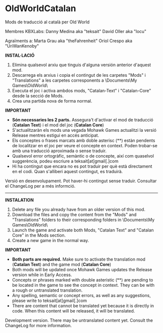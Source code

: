 # OldWorldCatalan

Mods de traducció al català per Old World

Membres KBXLabs:
Danny Medina aka "teksait"
David Oller aka "locu"

Agraïments a:
Marta Grau aka "theFahrenheit"
Oriol Crespo aka "UriWanKenoby"

**INSTAL·LACIÓ**

1. Elimina qualsevol arxiu que tinguis d'alguna versión anterior d'aquest mod.
2. Descarrega els arxius i copia el contingut de les carpetes "Mods" i "Translations" a les carpetes corresponents a \Documents\My Games\OldWorld\
3. Executa el joc i activa ambdos mods, "Catalan-Text" i "Catalan-Core" desde la secció de Mods.
4. Crea una partida nova de forma normal.

**IMPORTANT**

- **Són necessaries les 2 parts.** Assegura't d'activar el mod de traducció (**Catalan Text**) i el mod del joc (**Catalan Core**)
- S'actualitzaràn els mods una vegada Mohawk Games actualitzi la versió Release mentres estigui en accés anticipat.
- Els conceptes o frases marcats amb doble asterisc (**) estàn pendents de localitzar en el joc per veure el concepte en context. Poden trobar-se amb una traducció aproximada o sense traduir.
- Qualsevol error ortogràfic, semàntic o de concepte, així com quaselvol suggerència, podeu escriure a teksait[at]gmail[.]com
- Hi ha contingut que encara no es pot traduir per què està directament en el codi. Quan s'alliberi aquest contingut, es traduirà.

Versió en desenvolupament. Pot haver-hi contingut sense traduir. Consultar el ChangeLog per a més informció.

---

**INSTALATION**

1. Delete any file you already have from an older version of this mod.
2. Download the files and copy the content from the "Mods" and "Translations" folders to their corresponding folders in \Documents\My Games\OldWorld\
3. Launch the game and activate both Mods, "Catalan Text" and "Catalan Core" in the Mods section.
4. Create a new game in the normal way.

**IMPORTANT**

- **Both parts are required.** Make sure to activate the translation mod (**Catalan Text**) and the game mod (**Catalan Core**)
- Both mods will be updated once Mohawk Games updates the Release version while in Early Access.
- Concepts or phrases marked with double asteristic (**) are pending to be located in the game to see the concept in context. They can be with a rough or untranslated translation.
- Any spelling, semantic or concept errors, as well as any suggestions, please write to teksait[at]gmail[.]com
- There are content that cannot be translated yet because it is directly in code. When this content will be released, it will be translated.

Development version. There may be untranslated content yet. Consult the ChangeLog for more information.
